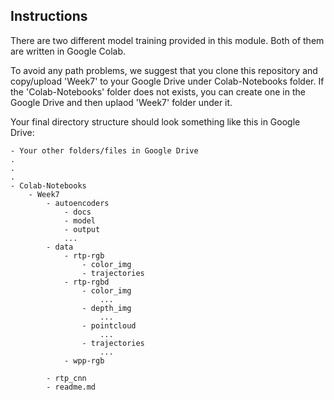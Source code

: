 ## Instructions

There are two different model training provided in this module. Both of them are written in Google Colab. 

To avoid any path problems, we suggest that you clone this repository and copy/upload 'Week7' to your Google Drive under Colab-Notebooks folder. If the 'Colab-Notebooks' folder does not exists, you can create one in the Google Drive and then uplaod 'Week7' folder under it. 

Your final directory structure should look something like this in Google Drive: 

```dir
- Your other folders/files in Google Drive
.
.
.
- Colab-Notebooks
    - Week7
        - autoencoders
            - docs
            - model
            - output
            ...
        - data
            - rtp-rgb
                - color_img
                - trajectories
            - rtp-rgbd
                - color_img
                    ...
                - depth_img
                    ...
                - pointcloud
                    ...
                - trajectories
                    ...
            - wpp-rgb

        - rtp_cnn
        - readme.md
```

